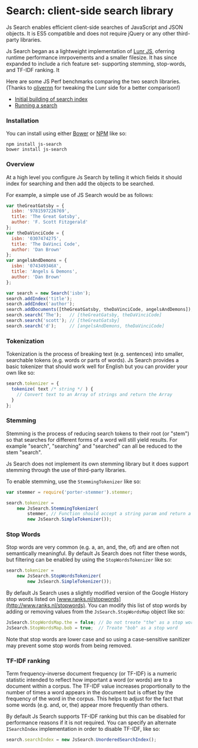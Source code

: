 # Search: client-side search library

Js Search enables efficient client-side searches of JavaScript and JSON objects.
It is ES5 compatible and does not require jQuery or any other third-party libraries.

Js Search began as a lightweight implementation of [Lunr JS](http://lunrjs.com/),  oferring runtime performance imrpovements and a smaller filesize. It has since expanded to include a rich feature set- supporting stemming, stop-words, and TF-IDF ranking. It

Here are some JS Perf benchmarks comparing the two search libraries. (Thanks to [olivernn](https://github.com/olivernn) for tweaking the Lunr side for a better comparison!)

* [Initial building of search index](http://jsperf.com/js-search-vs-lunr-js-build-search-index/5)
* [Running a search](http://jsperf.com/js-search-vs-lunr-js-running-searches/5)

### Installation

You can install using either [Bower](http://bower.io/) or [NPM](https://www.npmjs.com/) like so:

```shell
npm install js-search
bower install js-search
```

### Overview

At a high level you configure Js Search by telling it which fields it should index for searching and then add the objects to be searched.

For example, a simple use of JS Search would be as follows:

```javascript
var theGreatGatsby = {
  isbn: '9781597226769',
  title: 'The Great Gatsby',
  author: 'F. Scott Fitzgerald'
};
var theDaVinciCode = {
  isbn: '0307474275',
  title: 'The DaVinci Code',
  author: 'Dan Brown'
};
var angelsAndDemons = {
  isbn: '074349346X',
  title: 'Angels & Demons',
  author: 'Dan Brown'
};

var search = new Search('isbn');
search.addIndex('title');
search.addIndex('author');
search.addDocuments([theGreatGatsby, theDaVinciCode, angelsAndDemons]);
search.search('The');   // [theGreatGatsby, theDaVinciCode]
search.search('scott'); // [theGreatGatsby]
search.search('d');     // [angelsAndDemons, theDaVinciCode]
```

### Tokenization

Tokenization is the process of breaking text (e.g. sentences) into smaller, searchable tokens (e.g. words or parts of words). Js Search provides a basic tokenizer that should work well for English but you can provider your own like so:

```javascript
search.tokenizer = {
  tokenize( text /* string */ ) {
    // Convert text to an Array of strings and return the Array
  }
};
```

### Stemming

Stemming is the process of reducing search tokens to their root (or "stem") so that searches for different forms of a word will still yield results. For example "search", "searching" and "searched" can all be reduced to the stem "search".

Js Search does not implement its own stemming library but it does support stemming through the use of third-party libraries.

To enable stemming, use the `StemmingTokenizer` like so:

```javascript
var stemmer = require('porter-stemmer').stemmer;

search.tokenizer =
	new JsSearch.StemmingTokenizer(
        stemmer, // Function should accept a string param and return a string
	    new JsSearch.SimpleTokenizer());
```

### Stop Words

Stop words are very common (e.g. a, an, and, the, of) and are often not semantically meaningful. By default Js Search does not filter these words, but filtering can be enabled by using the `StopWordsTokenizer` like so:

```javascript
search.tokenizer =
	new JsSearch.StopWordsTokenizer(
    	new JsSearch.SimpleTokenizer());
```

By default Js Search uses a slightly modified version of the Google History stop words listed on [www.ranks.nl/stopwords](http://www.ranks.nl/stopwords). You can modify this list of stop words by adding or removing values from the `JsSearch.StopWordsMap` object like so:

```javascript
JsSearch.StopWordsMap.the = false; // Do not treate "the" as a stop word
JsSearch.StopWordsMap.bob = true;  // Treate "bob" as a stop word
```

Note that stop words are lower case and so using a case-sensitive sanitizer may prevent some stop words from being removed.

### TF-IDF ranking

Term frequency–inverse document frequency (or TF-IDF) is a numeric statistic intended to reflect how important a word (or words) are to a document within a corpus. The TF-IDF value increases proportionally to the number of times a word appears in the document but is offset by the frequency of the word in the corpus. This helps to adjust for the fact that some words (e.g. and, or, the) appear more frequently than others.

By default Js Search supports TF-IDF ranking but this can be disabled for performance reasons if it is not required. You can specify an alternate `ISearchIndex` implementation in order to disable TF-IDF, like so:

```javascript
search.searchIndex = new JsSearch.UnorderedSearchIndex();
```